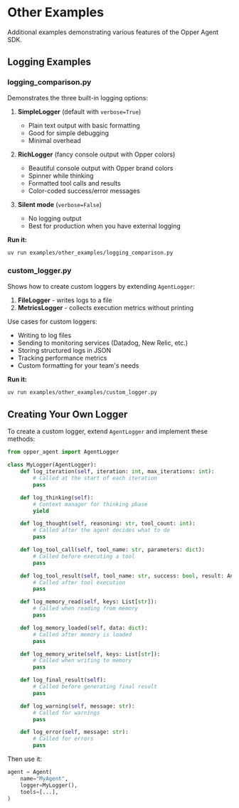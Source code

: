 # Other Examples

Additional examples demonstrating various features of the Opper Agent SDK.

## Logging Examples

### logging_comparison.py

Demonstrates the three built-in logging options:

1. **SimpleLogger** (default with `verbose=True`)
   - Plain text output with basic formatting
   - Good for simple debugging
   - Minimal overhead

2. **RichLogger** (fancy console output with Opper colors)
   - Beautiful console output with Opper brand colors
   - Spinner while thinking
   - Formatted tool calls and results
   - Color-coded success/error messages

3. **Silent mode** (`verbose=False`)
   - No logging output
   - Best for production when you have external logging

**Run it:**
```bash
uv run examples/other_examples/logging_comparison.py
```

### custom_logger.py

Shows how to create custom loggers by extending `AgentLogger`:

1. **FileLogger** - writes logs to a file
2. **MetricsLogger** - collects execution metrics without printing

Use cases for custom loggers:
- Writing to log files
- Sending to monitoring services (Datadog, New Relic, etc.)
- Storing structured logs in JSON
- Tracking performance metrics
- Custom formatting for your team's needs

**Run it:**
```bash
uv run examples/other_examples/custom_logger.py
```

## Creating Your Own Logger

To create a custom logger, extend `AgentLogger` and implement these methods:

```python
from opper_agent import AgentLogger

class MyLogger(AgentLogger):
    def log_iteration(self, iteration: int, max_iterations: int):
        # Called at the start of each iteration
        pass

    def log_thinking(self):
        # Context manager for thinking phase
        yield

    def log_thought(self, reasoning: str, tool_count: int):
        # Called after the agent decides what to do
        pass

    def log_tool_call(self, tool_name: str, parameters: dict):
        # Called before executing a tool
        pass

    def log_tool_result(self, tool_name: str, success: bool, result: Any, error: str):
        # Called after tool execution
        pass

    def log_memory_read(self, keys: List[str]):
        # Called when reading from memory
        pass

    def log_memory_loaded(self, data: dict):
        # Called after memory is loaded
        pass

    def log_memory_write(self, keys: List[str]):
        # Called when writing to memory
        pass

    def log_final_result(self):
        # Called before generating final result
        pass

    def log_warning(self, message: str):
        # Called for warnings
        pass

    def log_error(self, message: str):
        # Called for errors
        pass
```

Then use it:

```python
agent = Agent(
    name="MyAgent",
    logger=MyLogger(),
    tools=[...],
)
```
